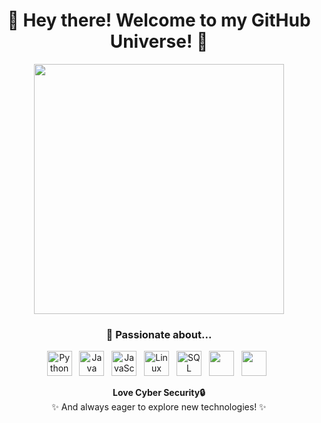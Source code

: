 <div align="center">

<h1 align="center">👋 Hey there! Welcome to my GitHub Universe! 🌌</h1>

<p align="center">
  <img src="https://media.giphy.com/media/hvRJCLFzcasrR4ia7z/giphy.gif" width="400" />
</p>

<h3 align="center">🚀 Passionate about...</h3>

<p align="center">
  <a href="#"><img src="https://cdn.jsdelivr.net/gh/devicons/devicon/icons/python/python-original-wordmark.svg" width="40" height="40" alt="Python" /></a> &nbsp;
  <a href="#"><img src="https://cdn.jsdelivr.net/gh/devicons/devicon/icons/java/java-original.svg" width="40" height="40" alt="Java" /></a> &nbsp;
  <a href="#"><img src="https://cdn.jsdelivr.net/gh/devicons/devicon/icons/javascript/javascript-original.svg" width="40" height="40" alt="JavaScript" /></a> &nbsp;
  <a href="#"><img src="https://cdn.jsdelivr.net/gh/devicons/devicon/icons/linux/linux-original.svg" width="40" height="40" alt="Linux" /></a> &nbsp;
  <a href="#"><img src="https://cdn.jsdelivr.net/gh/devicons/devicon/icons/mysql/mysql-original-wordmark.svg" width="40" height="40" alt="SQL" /></a> &nbsp;
  <a href="#"><img src="https://cdn.jsdelivr.net/gh/devicons/devicon@latest/icons/wordpress/wordpress-original.svg" width="40" height="40" /></a> &nbsp;
  <a href="#"><img src="https://cdn.jsdelivr.net/gh/devicons/devicon@latest/icons/css3/css3-original.svg" width="40" height="40" /></a> &nbsp;
          
          
  <br>
  
  <b style="text-align:center">Love Cyber Security🔒</b> <br>
  ✨ And always eager to explore new technologies! ✨ 
</p>
</div>
